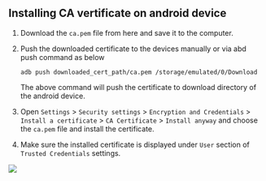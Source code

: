 ## Installing CA vertificate on android device

1. Download the `ca.pem` file from here and save it to the computer.

2. Push the downloaded certificate to the devices manually or via abd push command as below

    ```shell
    adb push downloaded_cert_path/ca.pem /storage/emulated/0/Download
    ```

    The above command will push the certificate to download directory of the android device.

3. Open `Settings` > `Security settings` > `Encryption and Credentials` > `Install a certificate` > `CA Certificate` > `Install anyway` and choose the `ca.pem` file and install the certificate.

4. Make sure the installed certificate is displayed under `User` section of `Trusted Credentials` settings.

<img src="./ca_install_steps.gif">
